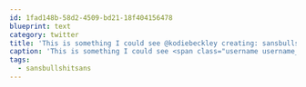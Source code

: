 ```yaml
---
id: 1fad148b-58d2-4509-bd21-18f404156478
blueprint: text
category: twitter
title: 'This is something I could see @kodiebeckley creating: sansbullshitsans.com #sansbullshitsans'
caption: 'This is something I could see <span class="username username_linked">@<a href="https://twitter.com/kodiebeckley" title="Kodie Beckley 🔞">kodiebeckley</a></span> creating: <a href="http://www.sansbullshitsans.com/" title="http://www.sansbullshitsans.com/" class="link link_untco">sansbullshitsans.com</a> <span class="hashtag hashtag_local">#<a href="http://tweettemp.darylchymko.ca/?tag=sansbullshitsans">sansbullshitsans</a>'
tags:
  - sansbullshitsans
---
```

